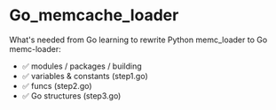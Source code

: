 # Go_memcache_loader

What's needed from Go learning to rewrite Python memc_loader to Go memc-loader:
- ✅ modules / packages / building
- ✅ variables & constants (step1.go)
- ✅ funcs (step2.go)
- ✅ Go structures (step3.go)